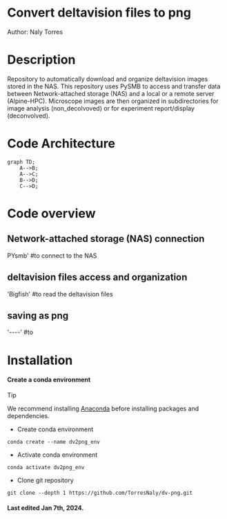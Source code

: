 # Convert deltavision files to png
Author: Naly Torres

# Description
Repository to automatically download and organize deltavision images stored in the NAS.  This repository uses PySMB to access and transfer data between Network-attached storage (NAS) and a local or a remote server (Alpine-HPC). Microscope images are then organized in subdirectories for image analysis (non_decolvoved) or for experiment report/display (deconvolved). 

# Code Architecture
```mermaid
graph TD;
    A-->B;
    A-->C;
    B-->D;
    C-->D;
```

# Code overview
## Network-attached storage (NAS) connection
PYsmb' #to connect to the NAS

## deltavision files access and organization

'Bigfish' #to read the deltavision files

## saving as png

'----' #to 
# Installation
####  Create a conda environment
> [!TIP]
> We recommend installing [Anaconda](https://www.anaconda.com/) before installing packages and dependencies.

* Create conda environment
```
conda create --name dv2png_env
```
* Activate conda environment
```
conda activate dv2png_env
```
* Clone git repository
```
git clone --depth 1 https://github.com/TorresNaly/dv-png.git
```
#### Last edited Jan 7th, 2024. 



